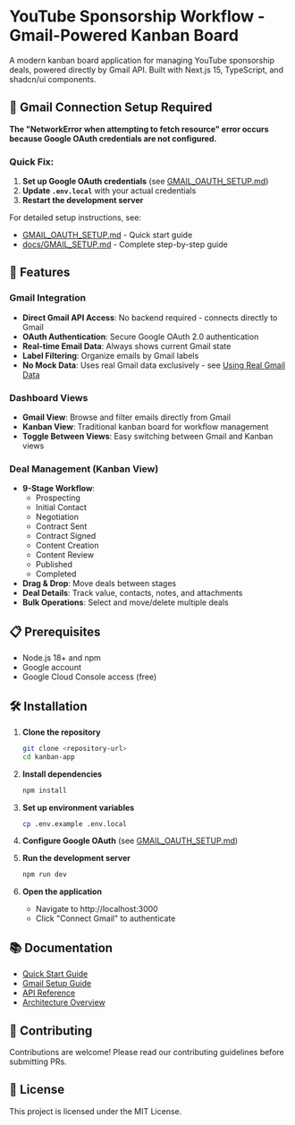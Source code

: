 # YouTube Sponsorship Workflow - Gmail-Powered Kanban Board

A modern kanban board application for managing YouTube sponsorship deals, powered directly by Gmail API. Built with Next.js 15, TypeScript, and shadcn/ui components.

## 🚨 Gmail Connection Setup Required

**The "NetworkError when attempting to fetch resource" error occurs because Google OAuth credentials are not configured.**

### Quick Fix:

1. **Set up Google OAuth credentials** (see [GMAIL_OAUTH_SETUP.md](GMAIL_OAUTH_SETUP.md))
2. **Update `.env.local`** with your actual credentials
3. **Restart the development server**

For detailed setup instructions, see:

- [GMAIL_OAUTH_SETUP.md](GMAIL_OAUTH_SETUP.md) - Quick start guide
- [docs/GMAIL_SETUP.md](docs/GMAIL_SETUP.md) - Complete step-by-step guide

## 🚀 Features

### Gmail Integration

- **Direct Gmail API Access**: No backend required - connects directly to Gmail
- **OAuth Authentication**: Secure Google OAuth 2.0 authentication
- **Real-time Email Data**: Always shows current Gmail state
- **Label Filtering**: Organize emails by Gmail labels
- **No Mock Data**: Uses real Gmail data exclusively - see [Using Real Gmail Data](docs/USING_REAL_GMAIL_DATA.md)

### Dashboard Views

- **Gmail View**: Browse and filter emails directly from Gmail
- **Kanban View**: Traditional kanban board for workflow management
- **Toggle Between Views**: Easy switching between Gmail and Kanban views

### Deal Management (Kanban View)

- **9-Stage Workflow**:
  - Prospecting
  - Initial Contact
  - Negotiation
  - Contract Sent
  - Contract Signed
  - Content Creation
  - Content Review
  - Published
  - Completed
- **Drag & Drop**: Move deals between stages
- **Deal Details**: Track value, contacts, notes, and attachments
- **Bulk Operations**: Select and move/delete multiple deals

## 📋 Prerequisites

- Node.js 18+ and npm
- Google account
- Google Cloud Console access (free)

## 🛠️ Installation

1. **Clone the repository**

   ```bash
   git clone <repository-url>
   cd kanban-app
   ```

2. **Install dependencies**

   ```bash
   npm install
   ```

3. **Set up environment variables**

   ```bash
   cp .env.example .env.local
   ```

4. **Configure Google OAuth** (see [GMAIL_OAUTH_SETUP.md](GMAIL_OAUTH_SETUP.md))

5. **Run the development server**

   ```bash
   npm run dev
   ```

6. **Open the application**
   - Navigate to http://localhost:3000
   - Click "Connect Gmail" to authenticate

## 📚 Documentation

- [Quick Start Guide](docs/QUICK_START.md)
- [Gmail Setup Guide](docs/GMAIL_SETUP.md)
- [API Reference](docs/API_REFERENCE.md)
- [Architecture Overview](docs/architecture.md)

## 🤝 Contributing

Contributions are welcome! Please read our contributing guidelines before submitting PRs.

## 📄 License

This project is licensed under the MIT License.
